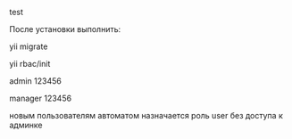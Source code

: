test

После установки выполнить:

yii migrate

yii rbac/init

admin
123456

manager
123456

новым пользователям автоматом назначается роль user без доступа к админке